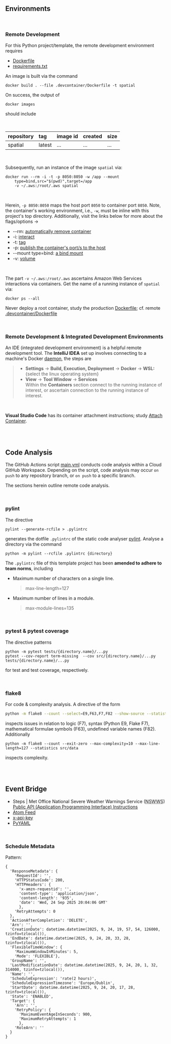 
<br>

## Environments

<br>

### Remote Development

For this Python project/template, the remote development environment requires

* [Dockerfile](../.devcontainer/Dockerfile)
* [requirements.txt](../.devcontainer/requirements.txt)

An image is built via the command

```shell
docker build . --file .devcontainer/Dockerfile -t spatial
```

On success, the output of

```shell
docker images
```

should include

<br>

| repository | tag    | image id | created  | size     |
|:-----------|:-------|:---------|:---------|:---------|
| spatial    | latest | $\ldots$ | $\ldots$ | $\ldots$ |


<br>

Subsequently, run an instance of the image `spatial` via:

```shell
docker run --rm -i -t -p 8050:8050 -w /app --mount
    type=bind,src="$(pwd)",target=/app 
    -v ~/.aws:/root/.aws spatial
```

<br>

Herein, `-p 8050:8050` maps the host port `8050` to container port `8050`.  Note, the container's working environment,
i.e., `-w`, must be inline with this project's top directory.   Additionally, visit the links below for more about the flags/options $\rightarrow$

* --rm: [automatically remove container](https://docs.docker.com/engine/reference/commandline/run/#:~:text=a%20container%20exits-,%2D%2Drm,-Automatically%20remove%20the)
* -i: [interact](https://docs.docker.com/engine/reference/commandline/run/#:~:text=and%20reaps%20processes-,%2D%2Dinteractive,-%2C%20%2Di)
* -t: [tag](https://docs.docker.com/get-started/02_our_app/#:~:text=Finally%2C%20the-,%2Dt,-flag%20tags%20your)
* -p: [publish the container's port/s to the host](https://docs.docker.com/engine/reference/commandline/run/#:~:text=%2D%2Dpublish%20%2C-,%2Dp,-Publish%20a%20container%E2%80%99s)
* --mount type=bind: [a bind mount](https://docs.docker.com/engine/storage/bind-mounts/#syntax)
* -v: [volume](https://docs.docker.com/engine/storage/volumes/)

<br>

The part `-v ~/.aws:/root/.aws` ascertains Amazon Web Services interactions via containers. Get the name of a running instance of ``spatial`` via:

```shell
docker ps --all
```

Never deploy a root container, study the production [Dockerfile](../Dockerfile); cf. remote [.devcontainer/Dockerfile](../.devcontainer/Dockerfile)

<br>

### Remote Development & Integrated Development Environments

An IDE (integrated development environment) is a helpful remote development tool.  The **IntelliJ
IDEA** set up involves connecting to a machine's Docker [daemon](https://www.jetbrains.com/help/idea/docker.html#connect_to_docker), the steps are


> * **Settings** $\rightarrow$ **Build, Execution, Deployment** $\rightarrow$ **Docker** $\rightarrow$ **WSL:** {select the linux operating system}
> * **View** $\rightarrow$ **Tool Window** $\rightarrow$ **Services** <br>Within the **Containers** section connect to the running instance of interest, or ascertain connection to the running instance of interest.

<br>

**Visual Studio Code** has its container attachment instructions; study [Attach Container](https://code.visualstudio.com/docs/devcontainers/attach-container).


<br>
<br>


## Code Analysis

The GitHub Actions script [main.yml](../.github/workflows/main.yml) conducts code analysis within a Cloud GitHub Workspace.  Depending on the script, code analysis may occur `on push` to any repository branch, or `on push` to a specific branch.

The sections herein outline remote code analysis.

<br>

### pylint

The directive

```shell
pylint --generate-rcfile > .pylintrc
```

generates the dotfile `.pylintrc` of the static code analyser [pylint](https://pylint.pycqa.org/en/latest/user_guide/checkers/features.html).  Analyse a directory via the command

```shell
python -m pylint --rcfile .pylintrc {directory}
```

The `.pylintrc` file of this template project has been **amended to adhere to team norms**, including

* Maximum number of characters on a single line.
  > max-line-length=127

* Maximum number of lines in a module.
  > max-module-lines=135


<br>


### pytest & pytest coverage

The directive patterns

```shell
python -m pytest tests/{directory.name}/...py
pytest --cov-report term-missing  --cov src/{directory.name}/...py tests/{directory.name}/...py
```

for test and test coverage, respectively.


<br>


### flake8

For code & complexity analysis.  A directive of the form

```bash
python -m flake8 --count --select=E9,F63,F7,F82 --show-source --statistics src/data
```

inspects issues in relation to logic (F7), syntax (Python E9, Flake F7), mathematical formulae symbols (F63), undefined variable names (F82).  Additionally

```shell
python -m flake8 --count --exit-zero --max-complexity=10 --max-line-length=127 --statistics src/data
```

inspects complexity.


<br>
<br>

## Event Bridge

* Steps | Met Office National Severe Weather Warnings Service (<abbr title="National Severe Weather Warnings Service">NSWWS</abbr>) [Public API (Application Programming Interface) Instructions](https://metoffice.github.io/nswws-public-api/instructions.html)
* [Atom Feed](https://metoffice.github.io/nswws-public-api/atom-feed.html)
* [x-api-key](https://apidog.com/blog/pass-x-api-key-header)
* [PyYAML](https://pyyaml.org/wiki/PyYAMLDocumentation)

<br>

### Schedule Metadata

Pattern:

```shell
{
  'ResponseMetadata': {
    'RequestId': '', 
    'HTTPStatusCode': 200, 
    'HTTPHeaders': {
      'x-amzn-requestid': '', 
      'content-type': 'application/json', 
      'content-length': '935', 
      'date': 'Wed, 24 Sep 2025 20:04:06 GMT'
      }, 
    'RetryAttempts': 0
  }, 
  'ActionAfterCompletion': 'DELETE', 
  'Arn': '', 
  'CreationDate': datetime.datetime(2025, 9, 24, 19, 57, 54, 126000, tzinfo=tzlocal()), 
  'EndDate': datetime.datetime(2025, 9, 24, 20, 33, 28, tzinfo=tzlocal()), 
  'FlexibleTimeWindow': {
    'MaximumWindowInMinutes': 5, 
    'Mode': 'FLEXIBLE'}, 
  'GroupName': '', 
  'LastModificationDate': datetime.datetime(2025, 9, 24, 20, 1, 32, 314000, tzinfo=tzlocal()), 
  'Name': '', 
  'ScheduleExpression': 'rate(2 hours)', 
  'ScheduleExpressionTimezone': 'Europe/Dublin', 
  'StartDate': datetime.datetime(2025, 9, 24, 20, 17, 28, tzinfo=tzlocal()), 
  'State': 'ENABLED', 
  'Target': {
    'Arn': '', 
    'RetryPolicy': {
      'MaximumEventAgeInSeconds': 900, 
      'MaximumRetryAttempts': 1
      }, 
    'RoleArn': ''
  }
}
```

<br>
<br>

<br>
<br>

<br>
<br>

<br>
<br>
